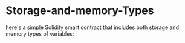 # Storage-and-memory-Types
 here's a simple Solidity smart contract that includes both storage and memory types of variables:
